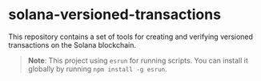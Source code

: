 # solana-versioned-transactions

This repository contains a set of tools for creating and verifying versioned transactions on the Solana blockchain.

> **Note**: This project using `esrun` for running scripts. You can install it globally by running `npm install -g esrun`.
